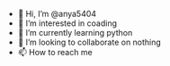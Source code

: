 - 👋 Hi, I’m @anya5404
- 👀 I’m interested in coading
- 🌱 I’m currently learning python
- 💞️ I’m looking to collaborate on nothing
- 📫 How to reach me 

<!---
anya5404/anya5404 is a ✨ special ✨ repository because its `README.md` (this file) appears on your GitHub profile.
You can click the Preview link to take a look at your changes.
--->
